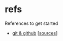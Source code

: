 # refs
References to get started 

- [git & github](https://nan.ci/refs/git) [[sources](https://github.com/nan-ci/refs/blob/master/git.md)]
